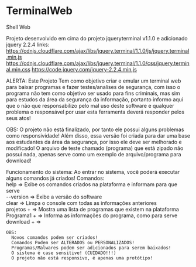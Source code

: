 # TerminalWeb

Shell Web

Projeto desenvolvido em cima do projeto jqueryterminal v1.1.0 e adicionado jquery 2.2.4
    links:
        https://cdnjs.cloudflare.com/ajax/libs/jquery.terminal/1.1.0/js/jquery.terminal.min.js
        https://cdnjs.cloudflare.com/ajax/libs/jquery.terminal/1.1.0/css/jquery.terminal.min.css
        https://code.jquery.com/jquery-2.2.4.min.js

ALERTA: Este Projeto Tem como objetivo criar e emular um terminal web para baixar programas e fazer testes/analises
      de segurança, com isso o programa não tem como objetivo ser usado para fins criminais, mas sim para estudos da área
      da segurança da informação, portanto informo aqui que o não que responsabilizo pelo mal uso deste software e qualquer problema
      o responsável por usar esta ferramenta deverá responder pelos seus atos!

OBS: O projeto não está finalizado, por tanto ele possui alguns problemas como responsividade!
      Além disso, essa versão foi criada para dar uma base aos estudantes da área da segurança, por isso ele deve ser melhorado e modificado! 
      O arquivo de teste chamado (programa) que está zipado não possui nada, apenas serve como um exemplo de arquivo/programa para download! 
        
Funcionamento do sistema:
  Ao entrar no sistema, você poderá executar alguns comandos já criados!
    Comandos:
      <br>help         => Exibe os comandos criados na plataforma e informam para que serve
      <br>--version    => Exibe a versão do software
      <br>clear        => Limpa o console com todas as informações anteriores
      <br>projetos +   => Mostra uma lista de programas que existem na plataforma
      <br>Programa1 +  => Informa as informações do programa, como para serve
      <br>download +   => 
      
    OBS: 
      Novos comandos podem ser criados!
      Comandos Podem ser ALTERADOS ou PERSONALIZADOS!
      Programas/Malwares podem ser adicionados para serem baixados!
      O sistema é case sensitive! (CUIDADO!!!)
      O projeto não está responsivo, é apenas uma protótipo!
      
      
